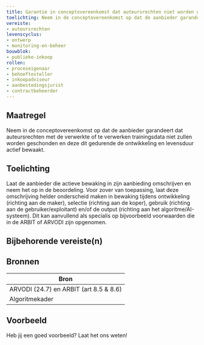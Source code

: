 ```yaml
---
title: Garantie in conceptovereenkomst dat auteursrechten niet worden geschonden met de trainingsdata
toelichting: Neem in de conceptovereenkomst op dat de aanbieder garandeert dat auteursrechten met de verwerkte of te verwerken trainingsdata niet zullen worden geschonden en deze dit gedurende de ontwikkeling en levensduur actief bewaakt. 
vereiste:
- auteursrechten
levenscyclus:
- ontwerp
- monitoring-en-beheer
bouwblok:
- publieke-inkoop
rollen:
- proceseigenaar
- behoeftesteller
- inkoopadviseur
- aanbestedingsjurist
- contractbeheerder
---
```


<!-- tags -->
## Maatregel

Neem in de conceptovereenkomst op dat de aanbieder garandeert dat auteursrechten met de verwerkte of te verwerken trainingsdata niet zullen worden geschonden en deze dit gedurende de ontwikkeling en levensduur actief bewaakt.


## Toelichting

Laat de aanbieder die actieve bewaking in zijn aanbieding omschrijven en neem het op in de beoordeling.
Voor zover van toepassing, laat deze omschrijving helder onderscheid maken in bewaking tijdens ontwikkeling (richting aan de maker), selectie (richting aan de koper), gebruik (richting aan de gebruiker/exploitant) en/of de output (richting aan het algoritme/AI-systeem).
Dit kan aanvullend als specialis op bijvoorbeeld voorwaarden die in de ARBIT of ARVODI zijn opgenomen.


## Bijbehorende vereiste(n)

<!-- list_vereisten_on_maatregelen_page -->

## Bronnen

| Bron                        |
|-----------------------------|
|ARVODI (24.7) en ARBIT (art 8.5 & 8.6)|
|Algoritmekader|

## Voorbeeld

Heb jij een goed voorbeeld? Laat het ons weten!

